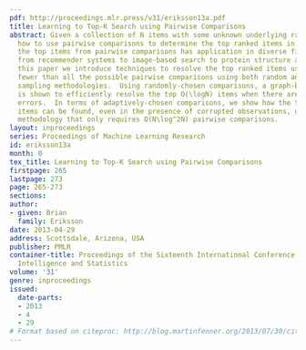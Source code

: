 ```yaml
---
pdf: http://proceedings.mlr.press/v31/eriksson13a.pdf
title: Learning to Top-K Search using Pairwise Comparisons
abstract: Given a collection of N items with some unknown underlying ranking, we examine
  how to use pairwise comparisons to determine the top ranked items in the set.  Resolving
  the top items from pairwise comparisons has application in diverse fields ranging
  from recommender systems to image-based search to protein structure analysis.  In
  this paper we introduce techniques to resolve the top ranked items using significantly
  fewer than all the possible pairwise comparisons using both random and adaptive
  sampling methodologies.  Using randomly-chosen comparisons, a graph-based technique
  is shown to efficiently resolve the top O(\logN) items when there are no comparison
  errors.  In terms of adaptively-chosen comparisons, we show how the top O(\logN)
  items can be found, even in the presence of corrupted observations, using a voting
  methodology that only requires O(N\log^2N) pairwise comparisons.
layout: inproceedings
series: Proceedings of Machine Learning Research
id: eriksson13a
month: 0
tex_title: Learning to Top-K Search using Pairwise Comparisons
firstpage: 265
lastpage: 273
page: 265-273
sections: 
author:
- given: Brian
  family: Eriksson
date: 2013-04-29
address: Scottsdale, Arizona, USA
publisher: PMLR
container-title: Proceedings of the Sixteenth International Conference on Artificial
  Intelligence and Statistics
volume: '31'
genre: inproceedings
issued:
  date-parts:
  - 2013
  - 4
  - 29
# Format based on citeproc: http://blog.martinfenner.org/2013/07/30/citeproc-yaml-for-bibliographies/
---
```

